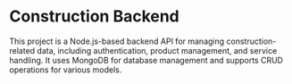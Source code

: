 # Construction Backend
This project is a Node.js-based backend API for managing construction-related data, including authentication, product management, and service handling. It uses MongoDB for database management and supports CRUD operations for various models.